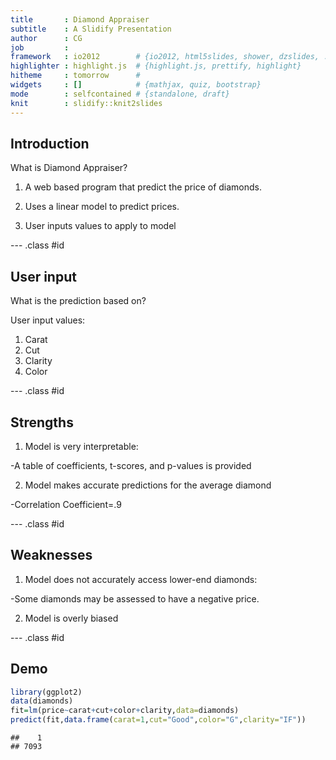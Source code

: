 ```yaml
---
title       : Diamond Appraiser 
subtitle    : A Slidify Presentation
author      : CG
job         : 
framework   : io2012        # {io2012, html5slides, shower, dzslides, ...}
highlighter : highlight.js  # {highlight.js, prettify, highlight}
hitheme     : tomorrow      # 
widgets     : []            # {mathjax, quiz, bootstrap}
mode        : selfcontained # {standalone, draft}
knit        : slidify::knit2slides
---
```


## Introduction

What is Diamond Appraiser?

1. A web based program that predict the price of diamonds.

2. Uses a linear model to predict prices.

3. User inputs values to apply to model

--- .class #id 



## User input

What is the prediction based on?

User input values:

1. Carat
2. Cut
3. Clarity
4. Color

--- .class #id 

## Strengths

1. Model is very interpretable:

  -A table of coefficients, t-scores, and p-values is provided

2. Model makes accurate predictions for the average diamond

  -Correlation Coefficient=.9

--- .class #id 

## Weaknesses

1. Model does not accurately access lower-end diamonds:

  -Some diamonds may be assessed to have a negative price.
  
2. Model is overly biased

--- .class #id 

## Demo


```r
library(ggplot2)
data(diamonds)
fit=lm(price~carat+cut+color+clarity,data=diamonds)
predict(fit,data.frame(carat=1,cut="Good",color="G",clarity="IF"))
```

```
##    1 
## 7093
```



